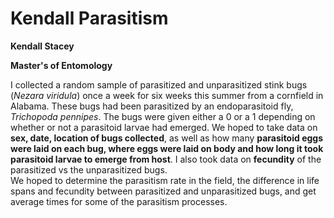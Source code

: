 
# Kendall Parasitism 

**Kendall Stacey**<br>

**Master's of Entomology**</p>

I collected a random sample of parasitized and unparasitized stink bugs (*Nezara viridula*) once a week for six weeks this summer from a cornfield in Alabama. 
These bugs had been parasitized by an endoparasitoid fly, *Trichopoda pennipes*. 
The bugs were given either a 0 or a 1 depending on whether or not a parasitoid larvae had emerged. 
We hoped to take data on **sex, date, location of bugs collected**, as well as how many **parasitoid eggs were laid on each bug, where eggs were laid on body and how long it took parasitoid larvae to emerge from host**. 
I also took data on **fecundity** of the parasitized vs the unparasitized bugs.  
We hoped to determine the parasitism rate in the field, the difference in life spans and fecundity between parasitized and unparasitized bugs, and get average times for some of the parasitism processes.